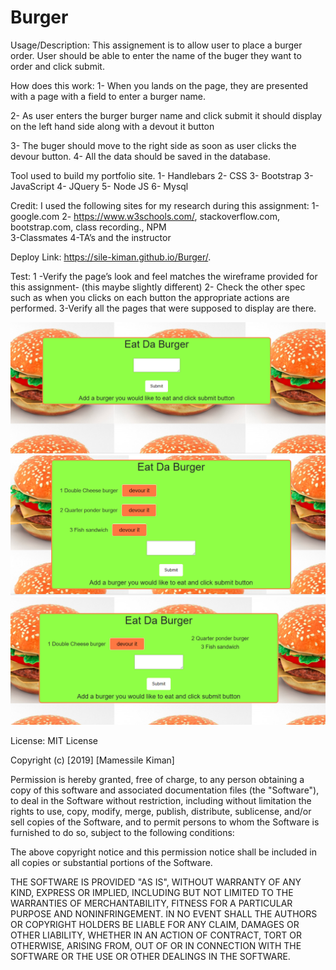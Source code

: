 # Burger
Usage/Description:
This assignement  is to allow user to place a burger order.  User should be able to enter the name of the buger they want to order and click submit.  

How does this work:
1- When  you lands on the page, they are presented with a page with a field to enter a burger name.

2- As user enters the burger burger name and click submit it should display on the left hand side along with a devout it button   

3- The  buger should move to the right side as soon as user clicks the devour button. 
4- All the data should be saved in  the database. 

 
Tool used to build my portfolio site.
1-	Handlebars
2-	CSS 
3-  Bootstrap
3-	JavaScript 
4-  JQuery 
5- Node JS 
6- Mysql

Credit:
I used the following sites for my  research  during this assignment:
1-google.com
2- https://www.w3schools.com/, stackoverflow.com, bootstrap.com, class recording., NPM     
3-Classmates
4-TA’s and the instructor 

Deploy Link:
https://sile-kiman.github.io/Burger/.


Test:
1 -Verify the page’s  look and feel matches the wireframe provided for this assignment- (this maybe slightly different) 
2- Check the other spec such as when you clicks on each button the appropriate actions are performed. 
3-Verify all the pages that were supposed to display are there. 

![Image](https://github.com/Sile-Kiman/Burger/blob/master/public/assets/images/home.PNG)
![image](https://github.com/Sile-Kiman/Burger/blob/master/public/assets/images/newOeder.PNG)
![image](https://github.com/Sile-Kiman/Burger/blob/master/public/assets/images/devour_it.PNG)
 

License:
MIT License

Copyright (c) [2019] [Mamessile Kiman]

Permission is hereby granted, free of charge, to any person obtaining a copy
of this software and associated documentation files (the "Software"), to deal
in the Software without restriction, including without limitation the rights
to use, copy, modify, merge, publish, distribute, sublicense, and/or sell
copies of the Software, and to permit persons to whom the Software is
furnished to do so, subject to the following conditions:

The above copyright notice and this permission notice shall be included in all
copies or substantial portions of the Software.

THE SOFTWARE IS PROVIDED "AS IS", WITHOUT WARRANTY OF ANY KIND, EXPRESS OR
IMPLIED, INCLUDING BUT NOT LIMITED TO THE WARRANTIES OF MERCHANTABILITY,
FITNESS FOR A PARTICULAR PURPOSE AND NONINFRINGEMENT. IN NO EVENT SHALL THE
AUTHORS OR COPYRIGHT HOLDERS BE LIABLE FOR ANY CLAIM, DAMAGES OR OTHER
LIABILITY, WHETHER IN AN ACTION OF CONTRACT, TORT OR OTHERWISE, ARISING FROM,
OUT OF OR IN CONNECTION WITH THE SOFTWARE OR THE USE OR OTHER DEALINGS IN THE
SOFTWARE.


